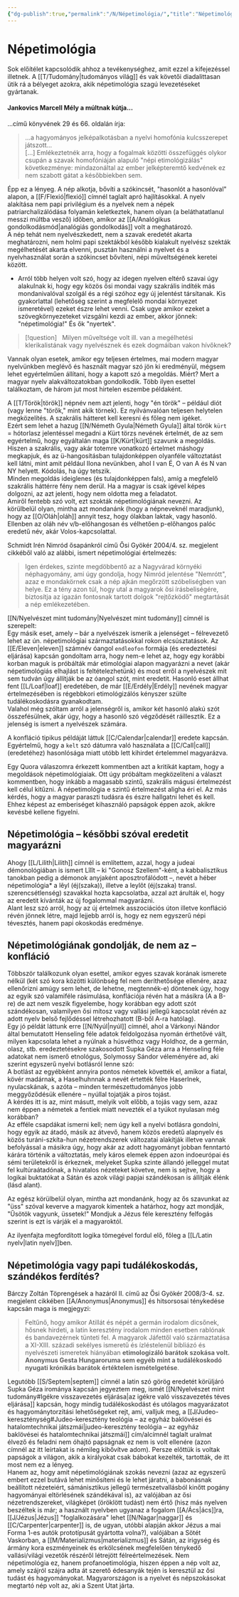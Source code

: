 ```yaml
---
{"dg-publish":true,"permalink":"/N/Népetimológia/","title":"Népetimológia","tags":["containscallouts"],"created":"2025-07-16T14:23","updated":"2025-09-28T21:27"}
---
```



# Népetimológia

Sok előítélet kapcsolódik ahhoz a tevékenységhez, amit ezzel a kifejezéssel illetnek. A [[T/Tudomány\|tudományos világ]] és vak követői diadalittasan ütik rá a bélyeget azokra, akik népetimológia szagú levezetéseket gyártanak.  

#### Jankovics Marcell Mély a múltnak kútja...  

...című könyvének 29 és 66. oldalán írja:  
> ...a hagyományos jelképalkotásban a nyelvi homofónia kulcsszerepet játszott...  
> \[...\]
> Emlékeztetnék arra, hogy a fogalmak közötti összefüggés olykor csupán a szavak homofóniáján alapuló "népi etimológizálás" következménye: mindazonáltal az ember jelképteremtő kedvének ez nem szabott gátat a későbbiekben sem.  

Épp ez a lényeg. A nép alkotja, bővíti a szókincsét, "hasonlót a hasonlóval" alapon, a [[F/Flexió\|flexió]] címnél taglalt apró hajlításokkal. A nyelv alakítása nem papi privilégium és a nyelvek nem a népek patriarchalizálódása folyamán keletkeztek, hanem olyan (a beláthatatlanul messzi múltba vesző) időben, amikor az [[A/Analógikus gondolkodásmód\|analógiás gondolkodás]] volt a meghatározó.  
A nép tehát nem nyelvészkedett, nem a szavak eredetét akarta meghatározni, nem holmi papi szektákból később kialakult nyelvész szekták megélhetését akarta elvenni, pusztán használni a nyelvet és a nyelvhasználat során a szókincset bővíteni, népi műveltségének keretei között.  
- Arról több helyen volt szó, hogy az idegen nyelven eltérő szavai úgy alakulnak ki, hogy egy közös ősi mondai vagy szakrális indíték más mondanivalóval szolgál és a régi szóhoz egy új jelentést társítanak. Kis gyakorlattal (lehetőség szerint a megfelelő mondai környezet ismeretével) ezeket észre lehet venni. Csak ugye amikor ezeket a szövegkörnyezeteket vizsgálni kezdi az ember, akkor jönnek: "népetimológia!" És ők "nyertek".

> [!question] &nbsp;
> Milyen műveltsége volt ill. van a megélhetési klerikalistának vagy nyelvésznek és ezek dogmáiban vakon hívőknek?

Vannak olyan esetek, amikor egy teljesen értelmes, mai modern magyar nyelvünkben meglévő és használt magyar szó jön ki eredményül, mégsem lehet egyértelműen állítani, hogy a kapott szó a megoldás. Miért? Mert a magyar nyelv alakváltozatokban gondolkodik. Több ilyen esettel találkoztam, de három jut most hirtelen eszembe példaként.  

A [[T/Török\|török]] népnév nem azt jelenti, hogy "én török" – például diót (vagy lenne "törők," mint akik törnek). Ez nyilvánvalóan teljesen helytelen megközelítés. A szakrális hátteret kell keresni és főleg nem igéket.  
Ezért sem lehet a hazug [[N/Németh Gyula\|Németh Gyula]] által török `kürt` = hótorlasz jelentéssel megadni a Kürt törzs nevének értelmét, de az sem egyértelmű, hogy egyáltalán maga [[K/Kürt\|kürt]] szavunk a megoldás. Hiszen a szakrális, vagy akár totemre vonatkozó értelmet máshogy megkapjuk, és az ü-hangosításban tulajdonképpen olyanféle változtatást kell látni, mint amit például Ilona nevünkben, ahol I van É, O van A és N van NY helyett. Kódolás, ha úgy tetszik.  
Minden megoldás ideiglenes (és tulajdonképpen fals), amíg a megfelelő szakrális háttérre fény nem derül. Ha a magyar is csak igével képes dolgozni, az azt jelenti, hogy nem oldotta meg a feladatot.  
Amiről fentebb szó volt, ezt szokták népetimológiának nevezni. Az körülbelül olyan, mintha azt mondanánk (hogy a népneveknél maradjunk), hogy az [[O/Oláh\|oláh]] annyit tesz, hogy ólakban laktak, vagy hasonló. Ellenben az oláh név v/b-előhangosan és vélhetően p-előhangos palóc eredetű név, akár Volos-kapcsolattal.   

Schmidt Irén Nimród ősapánkról című Ősi Gyökér 2004/4. sz. megjelent cikkéből való az alábbi, ismert népetimológiai értelmezés:  
> Igen érdekes, szinte megdöbbentő az a Nagyvárad környéki néphagyomány, ami úgy gondolja, hogy Nimród jelentése "Nemrótt", azaz e mondakörnek csak a nép ajkán megőrzött szóbeliségben van helye. Ez a tény azon túl, hogy utal a magyarok ősi írásbeliségére, biztosítja az igazán fontosnak tartott dolgok "rejtőzködő" megtartását a nép emlékezetében.  

[[N/Nyelvészet mint tudomány\|Nyelvészet mint tudomány]] címnél is szerepelt:  
Egy másik eset, amely – bár a nyelvészek ismerik a jelenséget – félrevezető lehet az ún. népetimológiai származtatásokkal rokon elcsúsztatások. Az [[E/Eleven\|eleven]] számnév óangol `endleofon` formája (és eredeztetési eljárása) kapcsán gondoltam arra, hogy nem-e lehet az, hogy egy korábbi korban maguk is próbálták már etimológiai alapon magyarázni a nevet (akár népetimológiás elhajlást is feltételezhetünk) és most erről a nyelvészek mit sem tudván úgy állítják be az óangol szót, mint eredetit. Hasonló eset állhat fent [[L/Loaf\|loaf]] eredetében, de már [[E/Erdély\|Erdély]] nevének magyar értelmezésében is régebbkori etimológizálós kényszer szülte tudálékoskodásra gyanakodtam.  
Valahol még szóltam arról a jelenségről is, amikor két hasonló alakú szót összefésülnek, akár úgy, hogy a hasonló szó végződését ráillesztik. Ez a jelenség is ismert a nyelvészek számára.  

A konfláció tipikus példáját láttuk [[C/Calendar\|calendar]] eredete kapcsán. Egyértelmű, hogy a `kelt` szó dátumra való használata a [[C/Call\|call]] (eredetéhez) hasonlósága miatt utóbb lett kihirdet értelemmel magyarázva.  

Egy Quora válaszomra érkezett kommentben azt a kritikát kaptam, hogy a megoldások népetimológiaiak. Ott úgy próbáltam megközelíteni a választ kommentben, hogy inkább a magasabb szintű, szakrális mágusi értelmezést kell célul kitűzni. A népetimológia e szintű értelmezést aligha éri el. Az más kérdés, hogy a magyar paraszti tudásra és észre hallgatni lehet és kell. Ehhez képest az emberiséget kihasználó papságok éppen azok, akikre kevésbé kellene figyelni.  

## Népetimológia – későbbi szóval eredetit magyarázni

Ahogy [[L/Lilith\|Lilith]] címnél is említettem, azzal, hogy a judeai démonológiában is ismert Lîlît – ki "Gonosz Szellem"-ként, a kabbalisztikus tanokban pedig a démonok anyjaként aposztrofálódott –, nevét a héber népetimológia* a lêyl (éj(szaka)), illetve a leylôt (éj(szaka) transl. szerencsétlenség) szavakkal hozta kapcsolatba, azzal azt árulták el, hogy az eredetit kívánták az új fogalommal magyarázni.  
Alant lesz szó arról, hogy az új értelmek asszociációs úton illetve konfláció révén jönnek létre, majd lejjebb arról is, hogy ez nem egyszerű népi tévesztés, hanem papi okoskodás eredménye.  

## Népetimológiának gondolják, de nem az – konfláció

Többször találkozunk olyan esettel, amikor egyes szavak korának ismerete nélkül (két szó kora közötti különbség fel nem deríthetősége ellenére, azaz ellenőrizni amúgy sem lehet, de lehetne, megtennék-e) döntenek úgy, hogy az egyik szó valamiféle rásimulása, konflációja révén hat a másikra (A a B-re) de azt nem veszik figyelembe, hogy korábban egy adott szót szándékosan, valamilyen ősi mítosz vagy vallási jellegű kapcsolat révén az adott nyelv belső fejlődéssel létrehozhatott (B-ből A-ra hatólag).  
Egy jó példát láttunk erre [[N/Nyúl\|nyúl]] címnél, ahol a Várkonyi Nándor által bemutatott Henseling féle adatok feldolgozása nyomán érthetővé vált, milyen kapcsolata lehet a nyúlnak a húsvéthoz vagy Holdhoz, de a germán, olasz, stb. eredeztetésekre szakosodott Supka Géza arra a Henseling féle adatokat nem ismerő etnológus, Solymossy Sándor véleményére ad, aki szerint egyszerű nyelvi botlásról lenne szó:  
A botlást az egyébként annyira pontos németek követték el, amikor a fiatal, kövér madárnak, a Haselhuhnnak a nevét értették félre Haserlnek, nyulacskának, s azóta – minden természettudományos jobb meggyőződésük ellenére – nyúllal tojatják a piros tojást.  
A kérdés itt is az, mint másutt, melyik volt előbb, a tojás vagy sem, azaz nem éppen a németek a fentiek miatt nevezték el a tyúkot nyulasan még korábban?  
Az efféle csapdákat ismerni kell; nem úgy kell a nyelvi botlásra gondolni, hogy egyik az átadó, másik az átvevő, hanem közös eredetű alapnyelv és közös turáni-szkíta-hun nézetrendszerek változatai alakítják illetve vannak befolyással a másikra úgy, hogy akár az adott hagyományt jobban fenntartó kárára történik a változtatás, mely káros elemek éppen azon indoeurópai és sémi területekről is érkeznek, melyeket Supka szinte állandó jelleggel mutat fel kultúraátadónak, a hivatalos nézeteket követve, nem is sejtve, hogy a logikai buktatókat a Sátán és azok világi papjai szándékosan is állítják élénk (lásd alant).  

Az egész körülbelül olyan, mintha azt mondanánk, hogy az ős szavunkat az "üss" szóval keverve a magyarok kimentek a határhoz, hogy azt mondják, "Űsötök vagyunk, üssetek!" Mondjuk a Jézus féle keresztény felfogás szerint is ezt is várják el a magyaroktól.  

Az ilyenfajta megfordított logika tömegével fordul elő, főleg a [[L/Latin nyelv\|latin nyelv]]ben.  

## Népetimológia vagy papi tudálékoskodás, szándékos ferdítés?

Bárczy Zoltán Töprengések a hazáról II. című az Ősi Gyökér 2008/3-4. sz. megjelent cikkében [[A/Anonymus\|Anonymus]] és hitsorsosai ténykedése kapcsán maga is megjegyzi:  
> Feltűnő, hogy amikor Atillát és népét a germán irodalom dicsőnek, hősnek hirdeti, a latin keresztény irodalom minden esetben rablónak és bandavezérnek tünteti fel. A magyarok Jáfettől való származtatása a XI-XIII. századi sekélyes ismeretű és ízléstelenül bibliázó és nyelvészeti ismeretek hiányában **etimologizáló barátok szokása volt. Anonymus Gesta Hungaroruma sem egyéb mint a tudálékoskodó nyugati krónikás barátok értéktelen ismételgetése**.  

Legutóbb [[S/Septem\|septem]] címnél a latin szó görög eredetét körüljáró Supka Géza irománya kapcsán jegyeztem meg, ismét [[N/Nyelvészet mint tudomány#Igékre visszavezetés eljárása\|az igékre való visszavezetés téves eljárása]] kapcsán, hogy mindig tudálékoskodást és utólagos magyarázatot és hagyománytorzítási lehetőségeket rejt, ami, valljuk meg, a [[J/Judeo-kereszténység#Judeo-keresztény teológia – az egyház baklövései és hatalomtechnikai játszmái\|judeo-keresztény teológia – az egyház baklövései és hatalomtechnikai játszmái]] cím/alcímnél taglalt uralmat élvező és feladni nem óhajtó papságnak ez nem is volt ellenére (azon címnél az itt leírtakat is némileg kibővítve adom). Persze előttük is voltak papságok a világon, akik a királyokat csak bábokat kezelték, tartották, de itt most nem ez a lényeg.  
Hanem az, hogy amit népetimológiának szokás nevezni (azaz az egyszerű embert ezzel butává lehet minősíteni és le lehet járatni, a babonásnak beállított nézeteiért, sámánisztikus jellegű természetvallásból kinőtt pogány hagyományai eltörlésének szándékával is), az valójában az ősi nézetrendszereket, világképet (öröklött tudást) nem értő (hisz más nyelven beszéltek is már; a használt nyelvben ugyanaz a fogalom [[A/Ács\|ács]]ra, [[J/Jézus\|Jézus]] "foglalkozására" lehet [[N/Nagar\|naggar]] és [[C/Carpenter\|carpenter]] is, de ugyan, utóbbi alapján akkor Jézus a mai Forma 1-es autók prototípusát gyártotta volna?), valójában a Sötét Vaskorban, a [[M/Materializmus\|materializmus]] és Sátán, az irigység és ármány kora eszményeinek és erkölcsének megfelelően ténykedő vallási/világi vezetők részéről létrejött félreértelmezések. Nem népetimológia ez, hanem profanoetimológia, hiszen éppen a nép volt az, amely szájról szájra adta át szerető édesanyák tején is keresztül az ősi tudást és hagyományokat. Magyarországon is a nyelvet és népszokásokat megtartó nép volt az, aki a Szent Utat járta.  
